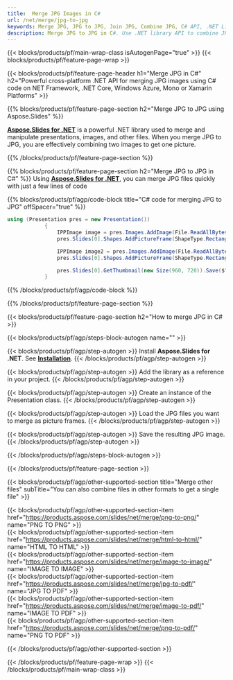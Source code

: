 ```yaml
---
title:  Merge JPG Images in C#
url: /net/merge/jpg-to-jpg
keywords: Merge JPG, JPG to JPG, Join JPG, Combine JPG, C# API, .NET Library
description: Merge JPG to JPG in C#. Use .NET library API to combine JPG files
---
```


{{< blocks/products/pf/main-wrap-class isAutogenPage="true" >}}
{{< blocks/products/pf/feature-page-wrap >}}

{{< blocks/products/pf/feature-page-header h1="Merge JPG in C#" h2="Powerful cross-platform .NET API for merging JPG images using C# code on NET Framework, .NET Core, Windows Azure, Mono or Xamarin Platforms" >}}

{{% blocks/products/pf/feature-page-section h2="Merge JPG to JPG using Aspose.Slides" %}}

[**Aspose.Slides for .NET**](https://products.aspose.com/slides/net/) is a powerful .NET library used to merge and manipulate presentations, images, and other files. When you merge JPG to JPG, you are effectively combining two images to get one picture.

{{% /blocks/products/pf/feature-page-section %}}




{{% blocks/products/pf/feature-page-section  h2="Merge JPG to JPG in C#" %}}
Using [**Aspose.Slides for .NET**](https://products.aspose.com/slides/net/), you can merge JPG files quickly with just a few lines of code

{{% blocks/products/pf/agp/code-block title="C# code for merging JPG to JPG" offSpacer="true" %}}
```cs
using (Presentation pres = new Presentation())
            {
                IPPImage image = pres.Images.AddImage(File.ReadAllBytes("image1.jpg"));
                pres.Slides[0].Shapes.AddPictureFrame(ShapeType.Rectangle, 0, 0, 360, 540, image);

                IPPImage image2 = pres.Images.AddImage(File.ReadAllBytes("image2.jpg"));
                pres.Slides[0].Shapes.AddPictureFrame(ShapeType.Rectangle, 360, 0, 360, 540, image2);

                pres.Slides[0].GetThumbnail(new Size(960, 720)).Save($"merged-image.jpg", ImageFormat.Jpeg);
            }
```
{{% /blocks/products/pf/agp/code-block %}}

{{% /blocks/products/pf/feature-page-section %}}




{{< blocks/products/pf/feature-page-section  h2="How to merge JPG in C# >}}


{{< blocks/products/pf/agp/steps-block-autogen name="" >}}


{{< blocks/products/pf/agp/step-autogen >}}
Install **Aspose.Slides for .NET**. See [**Installation**](https://docs.aspose.com/slides/net/installation/).
{{< /blocks/products/pf/agp/step-autogen >}}

{{< blocks/products/pf/agp/step-autogen >}}
Add the library as a reference in your project.
{{< /blocks/products/pf/agp/step-autogen >}}

{{< blocks/products/pf/agp/step-autogen >}}
Create an instance of the Presentation class.
{{< /blocks/products/pf/agp/step-autogen >}}

{{< blocks/products/pf/agp/step-autogen >}}
Load the JPG files you want to merge as picture frames.
{{< /blocks/products/pf/agp/step-autogen >}}

{{< blocks/products/pf/agp/step-autogen >}}
Save the resulting JPG image.
{{< /blocks/products/pf/agp/step-autogen >}}


{{< /blocks/products/pf/agp/steps-block-autogen >}}


{{< /blocks/products/pf/feature-page-section >}}




{{< blocks/products/pf/agp/other-supported-section title="Merge other files" subTitle="You can also combine files in other formats to get a single file" >}}
  
{{< blocks/products/pf/agp/other-supported-section-item href="https://products.aspose.com/slides/net/merge/png-to-png/" name="PNG TO PNG" >}}  
{{< blocks/products/pf/agp/other-supported-section-item href="https://products.aspose.com/slides/net/merge/html-to-html/" name="HTML TO HTML" >}}  
{{< blocks/products/pf/agp/other-supported-section-item href="https://products.aspose.com/slides/net/merge/image-to-image/" name="IMAGE TO IMAGE" >}}  
{{< blocks/products/pf/agp/other-supported-section-item href="https://products.aspose.com/slides/net/merge/jpg-to-pdf/" name="JPG TO PDF" >}}  
{{< blocks/products/pf/agp/other-supported-section-item href="https://products.aspose.com/slides/net/merge/image-to-pdf/" name="IMAGE TO PDF" >}}  
{{< blocks/products/pf/agp/other-supported-section-item href="https://products.aspose.com/slides/net/merge/png-to-pdf/" name="PNG TO PDF" >}}  
  


{{< /blocks/products/pf/agp/other-supported-section >}}

{{< /blocks/products/pf/feature-page-wrap >}}
{{< /blocks/products/pf/main-wrap-class >}}